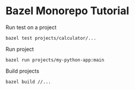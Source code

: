 # Bazel Monorepo Tutorial

Run test on a project

```
bazel test projects/calculator/...
```

Run project

```
bazel run projects/my-python-app:main
```

Build projects

```
bazel build //...
```
